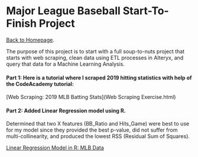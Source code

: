 # Major League Baseball Start-To-Finish Project
[Back to Homepage](https://drewsp7.github.io).

The purpose of this project is to start with a full soup-to-nuts project that starts with web scraping, clean data using ETL processes in Alteryx, and query that data for a Machine Learning Analysis.

#### Part 1: Here is a tutorial where I scraped 2019 hitting statistics with help of the CodeAcademy tutorial:
[Web Scraping: 2019 MLB Batting Stats](Web Scraping Exercise.html)

#### Part 2: Added Linear Regression model using R. 

Determined that two X features (BB_Ratio and Hits_Game) were best to use for my model since they provided the best p-value, did not suffer from multi-collinearity, and produced the lowest RSS (Residual Sum of Squares).

[Linear Regression Model in R: MLB Data](Web-Scraping-MLB-Part-2-R-ML-Model.html)
